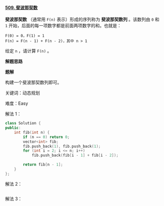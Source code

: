 #### [509. 斐波那契数](https://leetcode.cn/problems/fibonacci-number/)

**斐波那契数** （通常用 `F(n)` 表示）形成的序列称为 **斐波那契数列** 。该数列由 `0` 和 `1` 开始，后面的每一项数字都是前面两项数字的和。也就是：

```
F(0) = 0，F(1) = 1
F(n) = F(n - 1) + F(n - 2)，其中 n > 1
```

给定 `n` ，请计算 `F(n)` 。

**解题思路**

**题解**

构建一个斐波那契数列即可。

关键词：动态规划

难度：Easy

解法 1：

```c++
class Solution {
public:
    int fib(int n) {
        if (n == 0) return 0;
        vector<int> fib;
        fib.push_back(1), fib.push_back(1);
        for (int i = 2; i <= n; i++) 
            fib.push_back(fib[i - 1] + fib[i - 2]);
        
        return fib[n - 1];
    }
};
```

解法 2：

```c++

```

解法 3：

```c++

```

